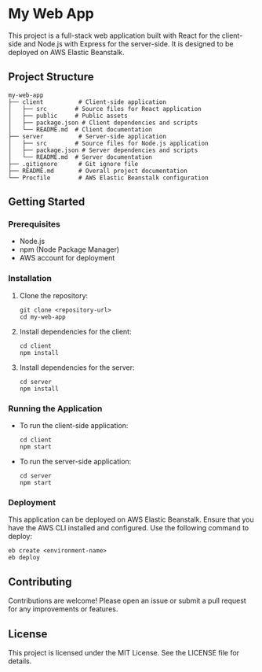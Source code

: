 # My Web App

This project is a full-stack web application built with React for the client-side and Node.js with Express for the server-side. It is designed to be deployed on AWS Elastic Beanstalk.

## Project Structure

```
my-web-app
├── client          # Client-side application
│   ├── src        # Source files for React application
│   ├── public     # Public assets
│   ├── package.json # Client dependencies and scripts
│   └── README.md  # Client documentation
├── server          # Server-side application
│   ├── src        # Source files for Node.js application
│   ├── package.json # Server dependencies and scripts
│   └── README.md  # Server documentation
├── .gitignore      # Git ignore file
├── README.md       # Overall project documentation
└── Procfile        # AWS Elastic Beanstalk configuration
```

## Getting Started

### Prerequisites

- Node.js
- npm (Node Package Manager)
- AWS account for deployment

### Installation

1. Clone the repository:

   ```
   git clone <repository-url>
   cd my-web-app
   ```

2. Install dependencies for the client:

   ```
   cd client
   npm install
   ```

3. Install dependencies for the server:
   ```
   cd server
   npm install
   ```

### Running the Application

- To run the client-side application:

  ```
  cd client
  npm start
  ```

- To run the server-side application:
  ```
  cd server
  npm start
  ```

### Deployment

This application can be deployed on AWS Elastic Beanstalk. Ensure that you have the AWS CLI installed and configured. Use the following command to deploy:

```
eb create <environment-name>
eb deploy
```

## Contributing

Contributions are welcome! Please open an issue or submit a pull request for any improvements or features.

## License

This project is licensed under the MIT License. See the LICENSE file for details.
